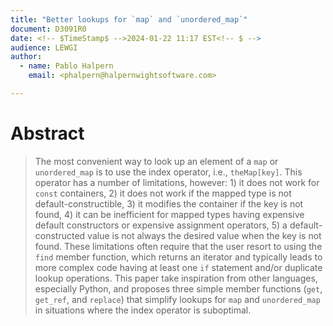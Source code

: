 ```yaml
---
title: "Better lookups for `map` and `unordered_map`"
document: D3091R0
date: <!-- $TimeStamp$ -->2024-01-22 11:17 EST<!-- $ -->
audience: LEWGI
author:
  - name: Pablo Halpern
    email: <phalpern@halpernwightsoftware.com>

---
```


Abstract
========

> The most convenient way to look up an element of a `map` or `unordered_map`
> is to use the index operator, i.e., `theMap[key]`. This operator has a number
> of limitations, however: 1) it does not work for `const` containers, 2) it
> does not work if the mapped type is not default-constructible, 3) it modifies
> the container if the key is not found, 4) it can be inefficient for mapped
> types having expensive default constructors or expensive assignment
> operators, 5) a default-constructed value is not always the desired value
> when the key is not found. These limitations often require that the user
> resort to using the `find` member function, which returns an iterator and
> typically leads to more complex code having at least one `if` statement
> and/or duplicate lookup operations. This paper take inspiration from other
> languages, especially Python, and proposes three simple member functions
> (`get`, `get_ref`, and `replace`) that simplify lookups for `map` and
> `unordered_map` in situations where the index operator is suboptimal.
